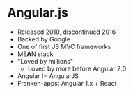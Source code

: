 # Angular.js

- Released 2010, discontinued 2016
- Backed by Google
- One of first JS MVC frameworks
- ME**A**N stack
- "Loved by millions"
  - Loved by more before Angular 2.0
- Angular != AngularJS
- Franken-apps: Angular 1.x + React

